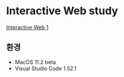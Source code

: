 # Interactive Web study

[Interactive Web 1](https://velog.io/@everytime79/Interactive-Web-1)

## 환경
- MacOS 11.2 beta
- Visual Studio Code 1.52.1
